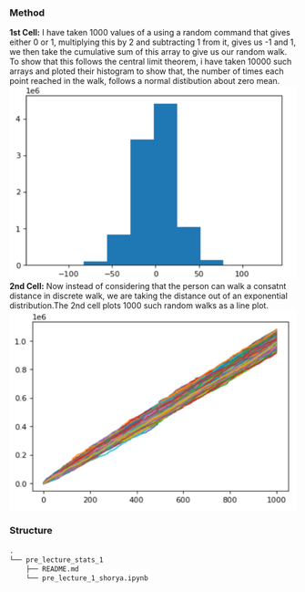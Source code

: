 ### Method
**1st Cell:**
    I have taken 1000 values of a using a random command that gives either 0 or 1, multiplying this by 2 and subtracting 1 from it, gives us -1 and 1, we then take the cumulative sum of this array to give us our random walk. To show that this follows the central limit theorem, i have taken 10000 such arrays and ploted their histogram to show that, the number of times each point reached in the walk, follows a normal distibution about zero mean.
    ![histogram](./1st_cell_fig.png)
**2nd Cell:**
    Now instead of considering that the person can walk a consatnt distance in discrete walk, we are taking the distance out of an exponential distribution.The 2nd cell plots 1000 such random walks as a line plot.
    ![line plot](./2nd_cell_fig.png)

### Structure
    .
    └── pre_lecture_stats_1
        ├── README.md
        └── pre_lecture_1_shorya.ipynb